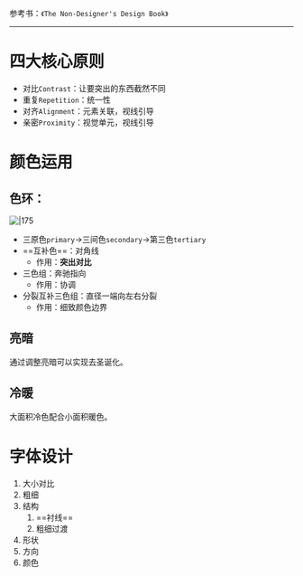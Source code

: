 

参考书：`《The Non-Designer's Design Book》`

---
# 四大核心原则

* 对比`Contrast`：让要突出的东西截然不同
* 重复`Repetition`：统一性
* 对齐`Alignment`：元素关联，视线引导
* 亲密`Proximity`：视觉单元，视线引导

# 颜色运用

## 色环：

![|175](image-20240826214135891.jpeg)

* 三原色`primary`→三间色`secondary`→第三色`tertiary`
* ==互补色==：对角线
	* 作用：**突出对比**
* 三色组：奔驰指向
	* 作用：协调
* 分裂互补三色组：直径一端向左右分裂
	* 作用：细致颜色边界


## 亮暗

通过调整亮暗可以实现去圣诞化。

## 冷暖

大面积冷色配合小面积暖色。

# 字体设计

1. 大小对比
2. 粗细
3. 结构
	1. ==衬线==
	2. 粗细过渡
4. 形状
5. 方向
6. 颜色

